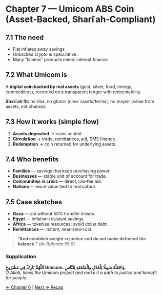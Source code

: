 
# Chapter 7 — Umicom ABS Coin (Asset‑Backed, Sharīʿah‑Compliant)

## 7.1 The need
- Fiat inflates away savings.  
- Unbacked crypto is speculative.  
- Many “Islamic” products mimic interest finance.

## 7.2 What Umicom is
A **digital coin backed by real assets** (gold, silver, food, energy, commodities), recorded on a transparent ledger with redeemability.

**Sharīʿah fit:** no riba, no gharar (clear assets/terms), no maysir (value from assets, not chance).

## 7.3 How it works (simple flow)
1) **Assets deposited** → coins minted.  
2) **Circulation** → trade, remittances, aid, SME finance.  
3) **Redemption** → coin returned for underlying assets.

## 7.4 Who benefits
- **Families** — savings that keep purchasing power.  
- **Businesses** — stable unit of account for trade.  
- **Communities in crisis** — direct, low‑fee aid.  
- **Nations** — issue value tied to real output.

## 7.5 Case sketches
- **Gaza** — aid without 50% transfer losses.  
- **Egypt** — inflation‑resistant savings.  
- **Africa** — tokenise resources; avoid dollar debt.  
- **Remittances** — instant, near‑zero‑cost.

> **“And establish weight in justice and do not make deficient the balance.”** *(Ar‑Raḥmān 55:9)*

### Supplication
**اللَّهُمَّ بَارِكْ فِي مَشْرُوعِ Umicom، وَاجْعَلْهُ سَبِيلًا لِلْعَدْلِ وَالْمَنْفَعَةِ لِلنَّاسِ.**  
*O Allah, bless the Umicom project and make it a path to justice and benefit for people.*

[← Chapter 6](chapter06_islamic_finance_and_future.md) | [Next → Recap](chapter07_recap.md)
